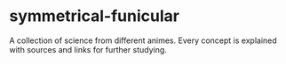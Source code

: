 # symmetrical-funicular
A collection of science from different animes. Every concept is explained with sources and links for further studying.
